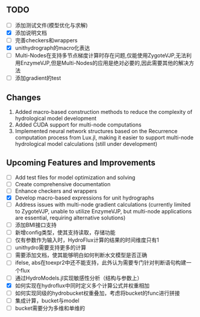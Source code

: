 ## TODO

- [ ] 添加测试文件(模型优化与求解)
- [X] 添加说明文档
- [ ] 完善checkers和wrappers
- [X] unithydrograph的macro化表达
- [ ] Multi-Nodes在支持多节点梯度计算时存在问题,仅能使用ZygoteVJP,无法利用EnzymeVJP,但是Multi-Nodes的应用是绝对必要的,因此需要其他的解决方法
- [ ] 添加gradient的test

## Changes

1. Added macro-based construction methods to reduce the complexity of hydrological model development
2. Added CUDA support for multi-node computations
3. Implemented neural network structures based on the Recurrence computation process from Lux.jl, making it easier to support multi-node hydrological model calculations (still under development)

## Upcoming Features and Improvements

- [ ] Add test files for model optimization and solving
- [ ] Create comprehensive documentation
- [ ] Enhance checkers and wrappers
- [X] Develop macro-based expressions for unit hydrographs
- [ ] Address issues with multi-node gradient calculations (currently limited to ZygoteVJP, unable to utilize EnzymeVJP, but multi-node applications are essential, requiring alternative solutions)
- [ ] 添加BMI接口支持
- [ ] 新增config类型，使其支持读取，存储功能
- [ ] 仅有参数作为输入时，HydroFlux计算的结果的时间维度只有1
- [ ] unithydro需要支持更多的计算
- [ ] 需要添加文档，使其能够明白如何判断水文模型是否正确
- [ ] ifelse, abs在toexpr2中还不能支持，此外认为需要专门针对判断语句构建一个flux
- [ ] 通过HydroModels.jl实现敏感性分析（结构与参数上）
- [X] 如何实现在hydroflux中同时定义多个计算公式并权重相加
- [ ] 如何实现同级的hydrobucket权重叠加，考虑将bucket的func进行拼接
- [ ] 集成计算，bucket与model
- [ ] bucket需要分为多维和单维的
